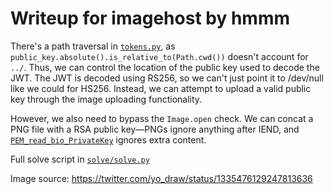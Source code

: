 # Writeup for imagehost by hmmm

There's a path traversal in [`tokens.py`](./src/app/tokens.py), as `public_key.absolute().is_relative_to(Path.cwd())` doesn't account for `../`. Thus, we can control the location of the public key used to decode the JWT. The JWT is decoded using RS256, so we can't just point it to /dev/null like we could for HS256. Instead, we can attempt to upload a valid public key through the image uploading functionality.

However, we also need to bypass the `Image.open` check. We can concat a PNG file with a RSA public key—PNGs ignore anything after IEND, and [`PEM_read_bio_PrivateKey`](https://www.openssl.org/docs/manmaster/man3/PEM_read_bio_PrivateKey.html) ignores extra content.

Full solve script in [`solve/solve.py`](./solve/solve.py)

Image source: https://twitter.com/yo_draw/status/1335476129247813636
